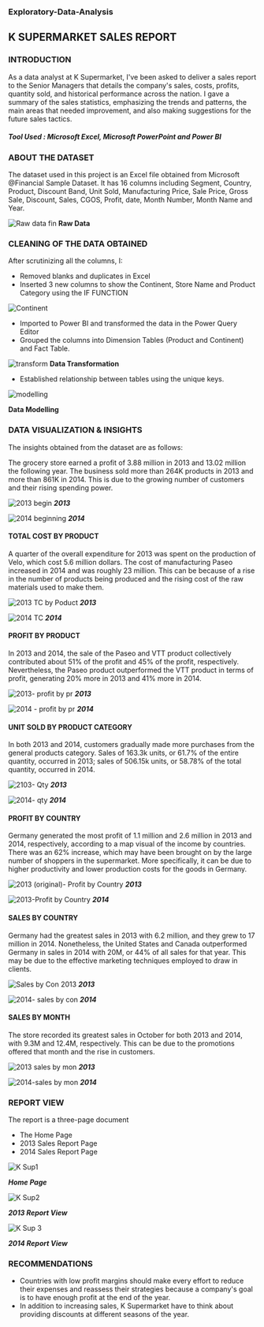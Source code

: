 ### Exploratory-Data-Analysis
## K SUPERMARKET SALES REPORT
### INTRODUCTION
As a data analyst at K Supermarket, I've been asked to deliver a sales report to the Senior Managers that details the company's sales, costs, profits, quantity sold, and historical performance across the nation.
I gave a summary of the sales statistics, emphasizing the trends and patterns, the main areas that needed improvement, and also making suggestions for the future sales tactics.
##### Tool Used : Microsoft Excel, Microsoft PowerPoint and Power BI
### ABOUT THE DATASET
The dataset used in this project is an Excel file obtained from Microsoft @Financial Sample Dataset. It has 16 columns including Segment, Country, Product, Discount Band, Unit Sold, Manufacturing Price, Sale Price, Gross Sale, Discount, Sales, CGOS, Profit, date, Month Number, Month Name and Year.

![Raw data fin](https://user-images.githubusercontent.com/127993425/225927827-ec8162f9-5028-461c-9816-323f87eba995.PNG)
**Raw Data**
### CLEANING OF THE DATA OBTAINED
After scrutinizing all the columns, I:
* Removed blanks and duplicates in Excel
* Inserted 3 new columns to show the Continent, Store Name and Product Category using the IF FUNCTION

![Continent](https://user-images.githubusercontent.com/127993425/225929158-0468674a-e9f7-469e-a03e-d071c570361d.PNG)
* Imported to Power BI and transformed the data in the Power Query Editor
* Grouped the columns into Dimension Tables (Product and Continent) and Fact Table.

![transform](https://user-images.githubusercontent.com/127993425/225929369-b06ec46b-760d-4f3c-8dd5-22c6f1f49a02.PNG)
**Data Transformation**
* Established relationship between tables using the unique keys.

![modelling](https://user-images.githubusercontent.com/127993425/225929525-c8937671-baab-4c15-b18e-b542ce3331f0.PNG)

**Data Modelling**
### DATA VISUALIZATION & INSIGHTS
The insights obtained from the dataset are as follows:

The grocery store earned a profit of 3.88 million in 2013 and 13.02 million the following year. The business sold more than 264K products in 2013 and more than 861K in 2014. This is due to the growing number of customers and their rising spending power.

![2013 begin](https://user-images.githubusercontent.com/127993425/225933925-79a95ee2-abc7-4d9c-b631-8906032030ee.PNG)
    **_2013_**
    
![2014 beginning](https://user-images.githubusercontent.com/127993425/225934023-5e49c8d1-43fa-4381-a573-99d3a4e33766.PNG)
    **_2014_**
#### TOTAL COST BY PRODUCT
A quarter of the overall expenditure for 2013 was spent on the production of Velo, which cost 5.6 million dollars. The cost of manufacturing Paseo increased in 2014 and was roughly 23 million. This can be because of a rise in the number of products being produced and the rising cost of the raw materials used to make them.

![2013 TC by Poduct](https://user-images.githubusercontent.com/127993425/225940242-d59e68fd-c001-4982-94a3-7ae7e3497fa3.PNG)
**_2013_**

![2014 TC](https://user-images.githubusercontent.com/127993425/225940407-acb3d29a-5c7d-45b4-8f79-241a92f7fa29.PNG)
**_2014_**
#### PROFIT BY PRODUCT
In 2013 and 2014, the sale of the Paseo and VTT product collectively contributed about 51% of the profit and 45% of the profit, respectively. Nevertheless, the Paseo product outperformed the VTT product in terms of profit, generating 20% more in 2013 and 41% more in 2014.

![2013- profit by pr](https://user-images.githubusercontent.com/127993425/225940620-e5515fda-350e-47c0-9e63-7635dc9439b8.PNG)
**_2013_**

![2014 - profit by pr](https://user-images.githubusercontent.com/127993425/225940730-4c8ae321-8126-41c0-ae9c-5f65ac6516a3.PNG)
**_2014_**
#### UNIT SOLD BY PRODUCT CATEGORY
In both 2013 and 2014, customers gradually made more purchases from the general products category. Sales of 163.3k units, or 61.7% of the entire quantity, occurred in 2013; sales of 506.15k units, or 58.78% of the total quantity, occurred in 2014.

![2103- Qty](https://user-images.githubusercontent.com/127993425/225941007-0f333d6e-e6b3-43d1-ad03-e3ba81d726a8.PNG)
**_2013_**

![2014- qty](https://user-images.githubusercontent.com/127993425/225941131-374c3026-4f85-4630-b9d1-d38f49d1ffa4.PNG)
**_2014_**
#### PROFIT BY COUNTRY
Germany generated the most profit of 1.1 million and 2.6 million in 2013 and 2014, respectively, according to a map visual of the income by countries. There was an 62% increase, which may have been brought on by the large number of shoppers in the supermarket. More specifically, it can be due to higher productivity and lower production costs for the goods in Germany.

![2013 (original)- Profit by Country](https://user-images.githubusercontent.com/127993425/225941397-4fba82ba-883b-4fd9-b389-ca4d67d7f023.PNG)
**_2013_**

![2013-Profit by Country](https://user-images.githubusercontent.com/127993425/225941551-3314f054-c934-4c01-a8df-c083cae67433.PNG)
**_2014_**
#### SALES BY COUNTRY
Germany had the greatest sales in 2013 with 6.2 million, and they grew to 17 million in 2014. Nonetheless, the United States and Canada outperformed Germany in sales in 2014 with 20M, or 44% of all sales for that year. This may be due to the effective marketing techniques employed to draw in clients.

![Sales by Con 2013](https://user-images.githubusercontent.com/127993425/225942512-d14ed8ee-6123-4150-9c34-4fa872a93f51.PNG)
**_2013_**

![2014- sales by con](https://user-images.githubusercontent.com/127993425/225941993-9e62663f-dd19-4a02-8498-6a5661041320.PNG)
**_2014_**
#### SALES BY MONTH
The store recorded its greatest sales in October for both 2013 and 2014, with 9.3M and 12.4M, respectively. This can be due to the promotions offered that month and the rise in customers.

![2013 sales by mon](https://user-images.githubusercontent.com/127993425/225943208-d2ca8249-5b3a-40c0-b2be-deae9ef6258f.PNG)
**_2013_**

![2014-sales by mon](https://user-images.githubusercontent.com/127993425/225943305-c9377b36-f7e1-4446-a7fa-b90848785071.PNG)
**_2014_**

### REPORT VIEW

The report is a three-page document

* The Home Page
* 2013 Sales Report Page
* 2014 Sales Report Page

![K Sup1](https://user-images.githubusercontent.com/127993425/225944244-0a615c95-4fbd-41e1-84f7-ce97000930ef.PNG)

**_Home Page_**

![K Sup2](https://user-images.githubusercontent.com/127993425/225944344-5cdcb5f9-6520-4380-a9bf-0c0fd7fba90a.PNG)

**_2013 Report View_**

![K Sup 3](https://user-images.githubusercontent.com/127993425/225944498-22e02c34-0aa5-449b-a086-337264f9375a.PNG)

**_2014 Report View_**

### RECOMMENDATIONS
* Countries with low profit margins should make every effort to reduce their expenses and reassess their strategies because a company's goal is to have enough profit at the end of the year.
* In addition to increasing sales, K Supermarket have to think about providing discounts at different seasons of the year.
